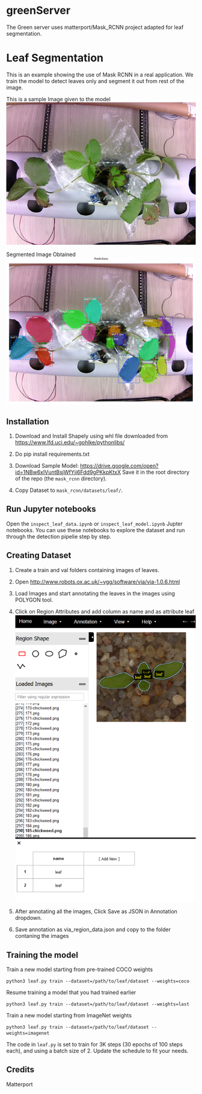 # greenServer
The Green server uses matterport/Mask_RCNN project adapted for leaf segmentation.

# Leaf Segmentation

This is an example showing the use of Mask RCNN in a real application.
We train the model to detect leaves only and segment it out from rest of the image.

This is a sample Image given to the model
![Original Image](https://raw.githubusercontent.com/ajaichemmanam/greenServer/master/GpuServer/Mask_RCNN/assets/c3i-strawberry2.jpg)

Segmented Image Obtained
![Segmented Image](https://raw.githubusercontent.com/ajaichemmanam/greenServer/master/GpuServer/Mask_RCNN/assets/mask_c3i-strawberry2.jpg)
## Installation

1. Download and Install Shapely using whl file downloaded from
https://www.lfd.uci.edu/~gohlke/pythonlibs/

2. Do pip install requirements.txt

3. Download Sample Model: https://drive.google.com/open?id=1NBw6xIVuntBsjWfYji6Fdd9gPKkpKtxX Save it in the root directory of the repo (the `mask_rcnn` directory).
4. Copy Dataset to `mask_rcnn/datasets/leaf/`.

## Run Jupyter notebooks
Open the `inspect_leaf_data.ipynb` or `inspect_leaf_model.ipynb` Jupter notebooks. You can use these notebooks to explore the dataset and run through the detection pipelie step by step.

## Creating Dataset
1. Create a train and val folders containing images of leaves.
2. Open http://www.robots.ox.ac.uk/~vgg/software/via/via-1.0.6.html
3. Load Images and start annotating the leaves in the images using POLYGON tool.
4. Click on Region Attributes and add column as name and as  attribute leaf
![Image Annotation](https://raw.githubusercontent.com/ajaichemmanam/greenServer/master/GpuServer/Mask_RCNN/assets/image_anotation.PNG)

5. After annotating all the images, Click Save as JSON in Annotation dropdown.
6. Save annotation as via_region_data.json and copy to the folder contaning the images


## Training the model

Train a new model starting from pre-trained COCO weights
```
python3 leaf.py train --dataset=/path/to/leaf/dataset --weights=coco
```

Resume training a model that you had trained earlier
```
python3 leaf.py train --dataset=/path/to/leaf/dataset --weights=last
```

Train a new model starting from ImageNet weights
```
python3 leaf.py train --dataset=/path/to/leaf/dataset --weights=imagenet
```

The code in `leaf.py` is set to train for 3K steps (30 epochs of 100 steps each), and using a batch size of 2. 
Update the schedule to fit your needs.

## Credits
Matterport